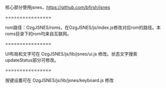 
核心部分使用jsnes，https://github.com/bfirsh/jsnes

================

rom路径：OzgJSNES/roms，在OzgJSNES/js/index.js修改对应rom的路径。本roms目录下的rom均来自互联网。

================

UI布局和文字可在 OzgJSNES/js/lib/jsnes/ui.js 修改。状态文字搜索updateStatus部分可修改。

================

按键设置可在 OzgJSNES/js/lib/jsnes/keyboard.js 修改
